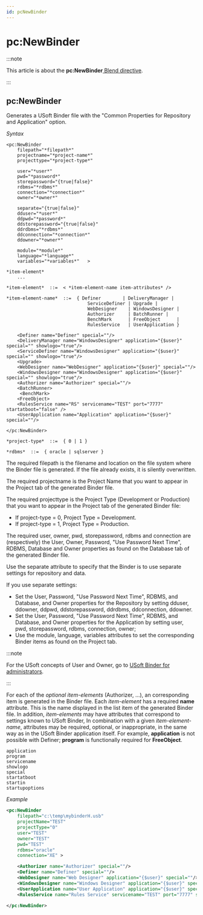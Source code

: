 ```yaml
---
id: pcNewBinder
---
```


# pc:NewBinder




:::note

This article is about the **pc:NewBinder**[ Blend directive](/Repositories/Blend_directives).

:::

## **pc:NewBinder**

Generates a USoft Binder file with the "Common Properties for Repository and Application" option.

*Syntax*

```
<pc:NewBinder
    filepath="*filepath*"
    projectname="*project-name*"
    projecttype="*project-type*"

    user="*user*"
    pwd="*password*"
    storepassword="{true|false}"
    rdbms="*rdbms*"
    connection="*connection*"
    owner="*owner*"

    separate="{true|false}"
    dduser="*user*"
    ddpwd="*password*"
    ddstorepassword="{true|false}"
    ddrdbms="*rdbms*"
    ddconnection="*connection*"
    ddowner="*owner*"

    module="*module*"
    language="*language*"
    variables="*variables*"   >

*item-element*
    ...

*item-element*  ::=  < *item-element-name item-attributes* />

*item-element-name*  ::=  { Definer        | DeliveryManager | 
                              ServiceDefiner | Upgrade |
                              WebDesigner    | WindowsDesigner | 
                              Authorizer     | BatchRunner |
                              BenchMark      | FreeObject      | 
                              RulesService   | UserApplication }

    <Definer name="Definer" special=""/>
    <DeliveryManager name="WindowsDesigner" application="{$user}" special="" showlogo="true"/>
    <ServiceDefiner name="WindowsDesigner" application="{$user}" special="" showlogo="true"/>
    <Upgrade>
    <WebDesigner name="WebDesigner" application="{$user}" special=""/>
    <WindowsDesigner name="WindowsDesigner" application="{$user}" special="" showlogo="true"/>
    <Authorizer name="Authorizer" special=""/>
    <BatchRunner>
     <BenchMark>
    <FreeObject>
    <RulesService name="RS" servicename="TEST" port="7777" startatboot="false" />
    <UserApplication name="Application" application="{$user}" special=""/>

</pc:NewBinder>

*project-type*  ::=  { 0 | 1 }

*rdbms*  ::=  { oracle | sqlserver }
```

The required filepath is the filename and location on the file system where the Binder file is generated. If the file already exists, it is silently overwritten.

The required projectname is the Project Name that you want to appear in the Project tab of the generated Binder file.

The required projecttype is the Project Type (Development or Production) that you want to appear in the Project tab of the generated Binder file:

- If project-type = 0, Project Type = Development.
- If project-type = 1, Project Type = Production.

The required user, owner, pwd, storepassword, rdbms and connection are (respectively) the User, Owner, Password, "Use Password Next Time", RDBMS, Database and Owner properties as found on the Database tab of the generated Binder file.

Use the separate attribute to specify that the Binder is to use separate settings for repository and data.

If you use separate settings:

- Set the User, Password, "Use Password Next Time", RDBMS, and Database, and Owner properties for the Repository by setting dduser, ddowner, ddpwd, ddstorepassword, ddrdbms, ddconnection, ddowner.
- Set the User, Password, "Use Password Next Time", RDBMS, and Database, and Owner properties for the Application by setting user, pwd, storepassword, rdbms, connection, owner;
- Use the module, language, variables attributes to set the corresponding Binder items as found on the Project tab.


:::note

For the USoft concepts of User and Owner, go to [USoft Binder for administrators](/USoft_for_administrators/USoft_Binder/USoft_Binder_for_administrators.md).

:::

For each of the *optional item-elements* (Authorizer, ...), an corresponding item is generated in the Binder file. Each *item-element* has a required **name** attribute. This is the name displayed in the list item of the generated Binder file. In addition, *item-elements* may have attributes that correspond to settings known to USoft Binder, In combination with a given *item-element-name*, attributes may be required, optional, or inappropriate, in the same way as in the USoft Binder application itself. For example, **application** is not possible with Definer; **program** is functionally required for **FreeObject**.

```
application
program
servicename
showlogo
special
startatboot
startin
startupoptions
```

*Example*
 

```xml
<pc:NewBinder
    filepath="c:\temp\mybinderH.usb"
    projectName="TEST"
    projectType="0"
    user="TEST"
    owner="TEST"
    pwd="TEST"
    rdbms="oracle"
    connection="XE" >

    <Authorizer name="Authorizer" special=""/>
    <Definer name="Definer" special=""/>
    <WebDesigner name="Web Designer" application="{$user}" special=""/>
    <WindowsDesigner name="Windows Designer" application="{$user}" special="" showlogo="true"/>
    <UserApplication name="User Application" application="{$user}" special=""/>
    <RulesService name="Rules Service" servicename="TEST" port="7777" startatboot="false" />

</pc:NewBinder>
```

 